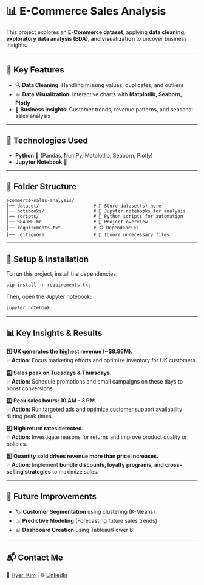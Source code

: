 # 📊 E-Commerce Sales Analysis

This project explores an **E-Commerce dataset**, applying **data cleaning, exploratory data analysis (EDA), and visualization** to uncover business insights.

---

## 📌 Key Features
- 🔍 **Data Cleaning**: Handling missing values, duplicates, and outliers
- 📊 **Data Visualization**: Interactive charts with **Matplotlib, Seaborn, Plotly**
- 🎯 **Business Insights**: Customer trends, revenue patterns, and seasonal sales analysis

---

## 🚀 Technologies Used
- **Python** 🐍 (Pandas, NumPy, Matplotlib, Seaborn, Plotly)
- **Jupyter Notebook** 📒

---

## 📂 Folder Structure
```
ecommerce-sales-analysis/
│── dataset/                    # 📂 Store dataset(s) here
│── notebooks/                  # 📂 Jupyter notebooks for analysis
│── scripts/                    # 📂 Python scripts for automation
│── README.md                   # 📜 Project overview
│── requirements.txt            # 📋 Dependencies
│── .gitignore                  # 🚫 Ignore unnecessary files
```

---

## 🔧 Setup & Installation
To run this project, install the dependencies:

```sh
pip install -r requirements.txt
```

Then, open the Jupyter notebook:

```sh
jupyter notebook
```

---

## 📊 Key Insights & Results
**1️⃣ UK generates the highest revenue (~$8.96M).**  
💡 **Action:** Focus marketing efforts and optimize inventory for UK customers.  

**2️⃣ Sales peak on Tuesdays & Thursdays.**  
💡 **Action:** Schedule promotions and email campaigns on these days to boost conversions.  

**3️⃣ Peak sales hours: 10 AM - 3 PM.**  
💡 **Action:** Run targeted ads and optimize customer support availability during peak times.  

**4️⃣ High return rates detected.**  
💡 **Action:** Investigate reasons for returns and improve product quality or policies.  

**5️⃣ Quantity sold drives revenue more than price increases.**  
💡 **Action:** Implement **bundle discounts, loyalty programs, and cross-selling strategies** to maximize sales.  

---

## 📜 Future Improvements
- 🏷 **Customer Segmentation** using clustering (K-Means)  
- 📉 **Predictive Modeling** (Forecasting future sales trends)  
- 📊 **Dashboard Creation** using Tableau/Power BI  

---

## 📬 Contact Me
📧 [Hyeri Kim](mailto:hyeri5524@gmail.com) | 🌐 [LinkedIn](https://linkedin.com/in/hyerikim-ds)

